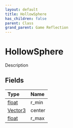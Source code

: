 ```yaml
---
layout: default
title: HollowSphere
has_children: false
parent: Class
grand_parent: Game Reflection
---
```

# HollowSphere
Description 

## Fields

| Type | Name |
|:-------------|:--------------|
| [float](/docs/game-reflection/components/float) | r_min |
| [Vector3](/docs/game-reflection/classes/vector3) | center |
| [float](/docs/game-reflection/components/float) | r_max |

